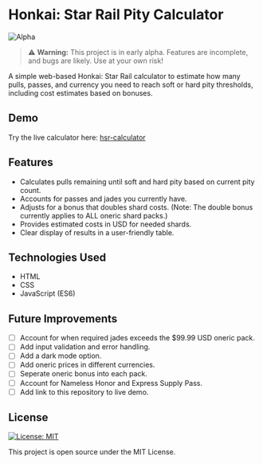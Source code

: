 # Honkai: Star Rail Pity Calculator

![Alpha](https://img.shields.io/badge/status-alpha-orange)

> ⚠️ **Warning:** This project is in early alpha. Features are incomplete, and bugs are likely. Use at your own risk!

A simple web-based Honkai: Star Rail calculator to estimate how many pulls, passes, and currency you need to reach soft or hard pity thresholds, including cost estimates based on bonuses.

## Demo

Try the live calculator here: [hsr-calculator](https://kitbur.github.io/hsr-calculator/)

## Features

- Calculates pulls remaining until soft and hard pity based on current pity count.
- Accounts for passes and jades you currently have.
- Adjusts for a bonus that doubles shard costs. (Note: The double bonus currently applies to ALL oneric shard packs.)
- Provides estimated costs in USD for needed shards.
- Clear display of results in a user-friendly table.

## Technologies Used

- HTML
- CSS
- JavaScript (ES6)

## Future Improvements

- [ ] Account for when required jades exceeds the $99.99 USD oneric pack.
- [ ] Add input validation and error handling.
- [ ] Add a dark mode option.
- [ ] Add oneric prices in different currencies.
- [ ] Seperate oneric bonus into each pack.
- [ ] Account for Nameless Honor and Express Supply Pass.
- [ ] Add link to this repository to live demo.

## License

[![License: MIT](https://img.shields.io/badge/License-MIT-yellow.svg)](https://opensource.org/licenses/MIT)

This project is open source under the MIT License.
